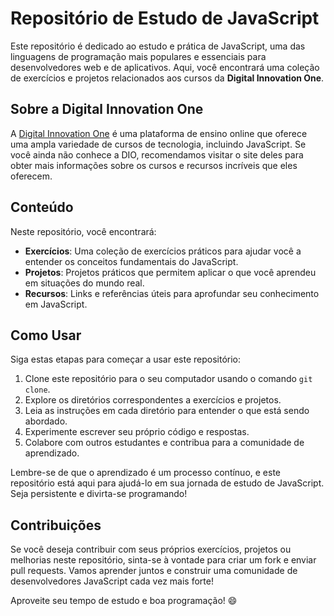 # Repositório de Estudo de JavaScript

Este repositório é dedicado ao estudo e prática de JavaScript, uma das linguagens de programação mais populares e essenciais para desenvolvedores web e de aplicativos. Aqui, você encontrará uma coleção de exercícios e projetos relacionados aos cursos da **Digital Innovation One**.

## Sobre a Digital Innovation One

A [Digital Innovation One](https://www.dio.me/) é uma plataforma de ensino online que oferece uma ampla variedade de cursos de tecnologia, incluindo JavaScript. Se você ainda não conhece a DIO, recomendamos visitar o site deles para obter mais informações sobre os cursos e recursos incríveis que eles oferecem.

## Conteúdo

Neste repositório, você encontrará:

- **Exercícios**: Uma coleção de exercícios práticos para ajudar você a entender os conceitos fundamentais do JavaScript.
- **Projetos**: Projetos práticos que permitem aplicar o que você aprendeu em situações do mundo real.
- **Recursos**: Links e referências úteis para aprofundar seu conhecimento em JavaScript.

## Como Usar

Siga estas etapas para começar a usar este repositório:

1. Clone este repositório para o seu computador usando o comando `git clone`.
2. Explore os diretórios correspondentes a exercícios e projetos.
3. Leia as instruções em cada diretório para entender o que está sendo abordado.
4. Experimente escrever seu próprio código e respostas.
5. Colabore com outros estudantes e contribua para a comunidade de aprendizado.

Lembre-se de que o aprendizado é um processo contínuo, e este repositório está aqui para ajudá-lo em sua jornada de estudo de JavaScript. Seja persistente e divirta-se programando!

## Contribuições

Se você deseja contribuir com seus próprios exercícios, projetos ou melhorias neste repositório, sinta-se à vontade para criar um fork e enviar pull requests. Vamos aprender juntos e construir uma comunidade de desenvolvedores JavaScript cada vez mais forte!

Aproveite seu tempo de estudo e boa programação! 😄
